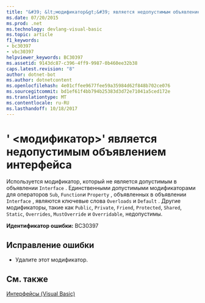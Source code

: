 ```yaml
---
title: "&#39; &lt;модификатор&gt;&#39; является недопустимым объявлением интерфейса"
ms.date: 07/20/2015
ms.prod: .net
ms.technology: devlang-visual-basic
ms.topic: article
f1_keywords:
- bc30397
- vbc30397
helpviewer_keywords: BC30397
ms.assetid: 9143dc87-c396-4ff9-9987-0b460ee32b38
caps.latest.revision: "8"
author: dotnet-bot
ms.author: dotnetcontent
ms.openlocfilehash: 4e01cffee9677fee59a35984d62f848b702ce076
ms.sourcegitcommit: bd1ef61f4bb794b25383d3d72e71041a5ced172e
ms.translationtype: MT
ms.contentlocale: ru-RU
ms.lasthandoff: 10/18/2017
---
```

# <a name="39ltmodifiergt39-is-not-valid-on-an-interface-declaration"></a>&#39; &lt;модификатор&gt;&#39; является недопустимым объявлением интерфейса
Используется модификатор, который не является допустимым в объявлении `Interface` . Единственными допустимыми модификаторами для операторов `Sub`, `Function`и `Property` , объявленных в объявлении `Interface` , являются ключевые слова `Overloads` и `Default` . Другие модификаторы, такие как `Public`, `Private`, `Friend`, `Protected`, `Shared`, `Static`, `Overrides`, `MustOverride` и `Overridable`, недопустимы.  
  
 **Идентификатор ошибки:** BC30397  
  
## <a name="to-correct-this-error"></a>Исправление ошибки  
  
-   Удалите этот модификатор.  
  
## <a name="see-also"></a>См. также  
 [Интерфейсы (Visual Basic)](~/docs/visual-basic/programming-guide/language-features/interfaces/index.md)
